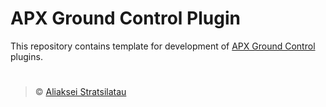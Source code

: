 # APX Ground Control Plugin

This repository contains template for development of [APX Ground Control](https://github.com/uavos/apx-gcs) plugins.

#   

>&copy; [Aliaksei Stratsilatau](https://github.com/uavinda)

